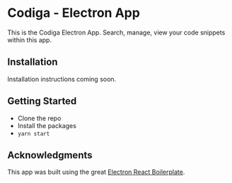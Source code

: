 # Codiga - Electron App

This is the Codiga Electron App. Search, manage, view your code snippets within this app.

## Installation

Installation instructions coming soon.

## Getting Started

- Clone the repo
- Install the packages
- `yarn start`

## Acknowledgments

This app was built using the great [Electron React Boilerplate](https://github.com/electron-react-boilerplate/electron-react-boilerplate).

